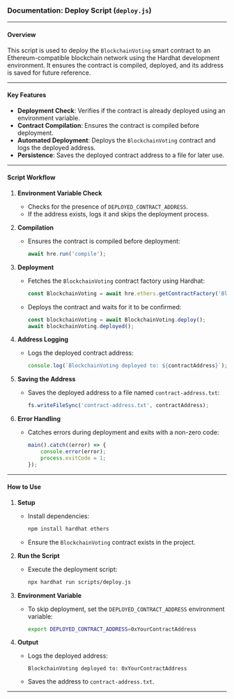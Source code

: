 ### Documentation: Deploy Script (`deploy.js`)

---

#### **Overview**
This script is used to deploy the `BlockchainVoting` smart contract to an Ethereum-compatible blockchain network using the Hardhat development environment. It ensures the contract is compiled, deployed, and its address is saved for future reference.

---

#### **Key Features**
- **Deployment Check**: Verifies if the contract is already deployed using an environment variable.
- **Contract Compilation**: Ensures the contract is compiled before deployment.
- **Automated Deployment**: Deploys the `BlockchainVoting` contract and logs the deployed address.
- **Persistence**: Saves the deployed contract address to a file for later use.

---

#### **Script Workflow**

1. **Environment Variable Check**
   - Checks for the presence of `DEPLOYED_CONTRACT_ADDRESS`.
   - If the address exists, logs it and skips the deployment process.

2. **Compilation**
   - Ensures the contract is compiled before deployment:
     ```javascript
     await hre.run('compile');
     ```

3. **Deployment**
   - Fetches the `BlockchainVoting` contract factory using Hardhat:
     ```javascript
     const BlockchainVoting = await hre.ethers.getContractFactory('BlockchainVoting');
     ```
   - Deploys the contract and waits for it to be confirmed:
     ```javascript
     const blockchainVoting = await BlockchainVoting.deploy();
     await blockchainVoting.deployed();
     ```

4. **Address Logging**
   - Logs the deployed contract address:
     ```javascript
     console.log(`BlockchainVoting deployed to: ${contractAddress}`);
     ```

5. **Saving the Address**
   - Saves the deployed address to a file named `contract-address.txt`:
     ```javascript
     fs.writeFileSync('contract-address.txt', contractAddress);
     ```

6. **Error Handling**
   - Catches errors during deployment and exits with a non-zero code:
     ```javascript
     main().catch((error) => {
         console.error(error);
         process.exitCode = 1;
     });
     ```

---

#### **How to Use**

1. **Setup**
   - Install dependencies:
     ```bash
     npm install hardhat ethers
     ```

   - Ensure the `BlockchainVoting` contract exists in the project.

2. **Run the Script**
   - Execute the deployment script:
     ```bash
     npx hardhat run scripts/deploy.js
     ```

3. **Environment Variable**
   - To skip deployment, set the `DEPLOYED_CONTRACT_ADDRESS` environment variable:
     ```bash
     export DEPLOYED_CONTRACT_ADDRESS=0xYourContractAddress
     ```

4. **Output**
   - Logs the deployed address:
     ```
     BlockchainVoting deployed to: 0xYourContractAddress
     ```
   - Saves the address to `contract-address.txt`.

---

